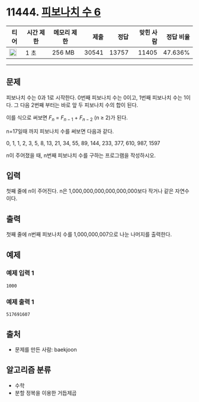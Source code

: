 # 11444. [피보나치 수 6](https://www.acmicpc.net/problem/11444)

| 티어                                                                  | 시간 제한 | 메모리 제한 |  제출 |  정답 | 맞힌 사람 | 정답 비율 |
| --------------------------------------------------------------------- | --------- | ----------- | ----: | ----: | --------: | --------: |
| <img src="https://static.solved.ac/tier_small/14.svg" width="20px" /> | 1 초      | 256 MB      | 30541 | 13757 |     11405 |   47.636% |

---

## 문제

피보나치 수는 0과 1로 시작한다. 0번째 피보나치 수는 0이고, 1번째 피보나치 수는 1이다. 그 다음 2번째 부터는 바로 앞 두 피보나치 수의 합이 된다.

이를 식으로 써보면 $F_{n}$ = $F_{n-1}$ + $F_{n-2}$
(n ≥ 2)가 된다.

n=17일때 까지 피보나치 수를 써보면 다음과 같다.

0, 1, 1, 2, 3, 5, 8, 13, 21, 34, 55, 89, 144, 233, 377, 610, 987, 1597

n이 주어졌을 때, n번째 피보나치 수를 구하는 프로그램을 작성하시오.

## 입력

첫째 줄에 n이 주어진다. n은 1,000,000,000,000,000,000보다 작거나 같은 자연수이다.

## 출력

첫째 줄에 n번째 피보나치 수를 1,000,000,007으로 나눈 나머지를 출력한다.

## 예제

### 예제 입력 1

```
1000
```

### 예제 출력 1

```
517691607
```

## 출처

- 문제를 만든 사람: baekjoon

## 알고리즘 분류

- 수학
- 분할 정복을 이용한 거듭제곱
